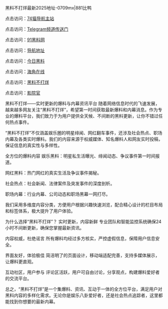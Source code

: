 黑料不打烊最新2025地址-0709mx|881比鸭

点击访问：<a href="https://74mao.com/">74猫导航主站</a>

点击访问：<a href="https://74mao.com/">Telegram频道传送门</a>

点击访问：<a href="https://heiliao3gvg9x.pages.dev">91黑料网</a>

点击访问：<a href="https://heiliaoxfe5rb.pages.dev">导航地址</a>

点击访问：<a href="https://heiliaoubleqx.pages.dev">今日黑料</a>

点击访问：<a href="https://heiliao5s28gk.pages.dev ">海角在线</a>

点击访问：<a href="https://heiliaoxrq8i9.pages.dev">黑料不打烊</a>

点击访问：<a href="https://heiliao9wsbg3.pages.dev ">影院官</a>

黑料不打烊——实时更新的爆料与内幕资讯平台
随着网络信息时代的飞速发展，越来越多网友关注“黑料不打烊”，希望第一时间获取最新爆料和内幕消息。作为专业的爆料平台，我们致力于为用户提供全天候、不间断的黑料更新，让你不错过任何热点事件。

“黑料不打烊”不仅涵盖娱乐圈的明星绯闻、网红翻车事件，还涉及社会热点、职场内幕及各类实时爆料。我们的内容来源于权威媒体、知名爆料人和网友实时投稿，保证信息的真实性与多样性。

全方位的爆料内容
娱乐黑料：明星私生活曝光、绯闻动态、争议事件第一时间报道。

网红黑料：热门网红的真实生活及争议事件揭秘。

社会热点：社会新闻、法律案件及突发事件的深度剖析。

职场内幕：行业内幕、公司动态和职场黑幕一网打尽。

我们采用多维度内容分类，方便用户根据兴趣快速浏览，配合精心设计的栏目布局和标签体系，极大提升了用户体验。

为什么选择“黑料不打烊”？
实时更新，内容新鲜
专业团队和智能监控系统确保24小时不间断更新，确保您掌握最新资讯。

内容权威，杜绝谣言
所有爆料均经过多方核实，严控虚假信息，保障用户信息安全。

界面友好，体验极佳
简洁明了的页面设计，移动端适配完善，支持多媒体展示，让爆料更直观。

互动社区，用户参与
评论区活跃，用户可自由讨论，分享观点，构建爆料爱好者的交流平台。

总之，“黑料不打烊”是一个集爆料、资讯、互动于一体的全方位平台，满足用户对黑料内容的多样化需求。无论你是娱乐八卦爱好者，还是社会热点追踪者，这里都能找到你想要的最新内幕。
